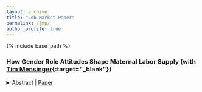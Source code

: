 ```yaml
---
layout: archive
title: "Job Market Paper"
permalink: /jmp/
author_profile: true
---
```


{% include base_path %}

### How Gender Role Attitudes Shape Maternal Labor Supply (with [Tim Mensinger](https://tmensinger.com/){:target="\_blank"})

<details>
    <summary>
      Abstract | 
      <a  href="https://christian-zimpelmann.eu/files/zimpelmann_labor_supply_attitudes.pdf" role="button" target="_blank">Paper</a>
      </summary>    
We examine the influence of gender role attitudes, specifically views about the appropriate role of mothers, on post-childbirth employment decisions. German panel data reveals that mothers with traditional attitudes are 15% less likely to work during early motherhood than their egalitarian counterparts. Among working mothers, those with traditional attitudes work four hours less per week, and these differences persist for at least seven years. Fathers' attitudes also predict maternal labor supply, highlighting joint decision-making within couples. Examining the interaction of attitudes with changes in economic incentives, we find that the introduction of a cash-for-care payment for parents who abstain from using public childcare substantially reduced the labor supply of traditional mothers, whereas egalitarian mothers' labor supply remains unaffected. Moreover, a structural life-cycle model of female labor supply demonstrates that labor supply elasticities are substantially larger for traditional mothers while a counterfactual policy facilitating full-time childcare access has a more pronounced effect on egalitarian mothers. The findings stress that gender role attitudes can mediate the effects of policies, which implies that measured average policy effects cannot easily be transferred to other contexts, e.g., over time or to other countries, without accounting for differences in attitudes.
</details>